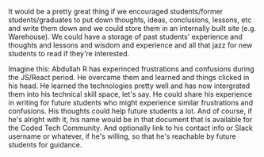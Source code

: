 It would be a pretty great thing if we encouraged students/former students/graduates to put down thoughts, ideas, conclusions, lessons, etc and write them down and we could store them in an internally built site (e.g. Warehouse).
We could have a storage of past students' experience and thoughts and lessons and wisdom and experience and all that jazz for new students to read if they're interested.

Imagine this: Abdullah R has experinced frustrations and confusions during the JS/React period. He overcame them and learned and things clicked in his head. He learned the technologies pretty well and has now intergrated them into his technical skill space, let's say. He could share his experience in writing for future students who might experience similar frustrations and confusions. His thoughts could help future students a lot. And of course, if he's alright with it, his name would be in that document that is available for the Coded Tech Community. And optionally link to his contact info or Slack username or whatever, if he's willing, so that he's reachable by future students for guidance.